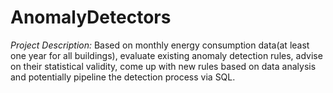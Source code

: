 # AnomalyDetectors

*Project Description:*
Based on monthly energy consumption data(at least one year for all buildings), evaluate existing anomaly detection rules, advise on their statistical validity, come up with new rules based on data analysis and potentially pipeline the detection process via SQL.
